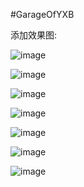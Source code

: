 #GarageOfYXB

添加效果图:

![image](https://github.com/JasonDraem/GarageOfYXB/blob/master/GarageOfYXB/ImageSource/效果图/7.png)

![image](https://github.com/JasonDraem/GarageOfYXB/blob/master/GarageOfYXB/ImageSource/效果图/6.png)

![image](https://github.com/JasonDraem/GarageOfYXB/blob/master/GarageOfYXB/ImageSource/效果图/5.png)

![image](https://github.com/JasonDraem/GarageOfYXB/blob/master/GarageOfYXB/ImageSource/效果图/4.png)

![image](https://github.com/JasonDraem/GarageOfYXB/blob/master/GarageOfYXB/ImageSource/效果图/3.png)

![image](https://github.com/JasonDraem/GarageOfYXB/blob/master/GarageOfYXB/ImageSource/效果图/login2.png)

![image](https://github.com/JasonDraem/GarageOfYXB/blob/master/GarageOfYXB/ImageSource/效果图/login.png)


